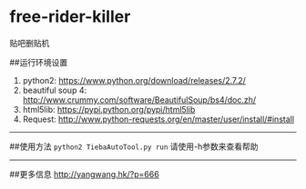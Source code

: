 # free-rider-killer
贴吧删贴机

##运行环境设置
1. python2: https://www.python.org/download/releases/2.7.2/
2. beautiful soup 4: http://www.crummy.com/software/BeautifulSoup/bs4/doc.zh/
3. html5lib: https://pypi.python.org/pypi/html5lib
4. Request: http://www.python-requests.org/en/master/user/install/#install

----------


##使用方法
`python2 TiebaAutoTool.py run`
请使用-h参数来查看帮助

----------

##更多信息
http://yangwang.hk/?p=666
